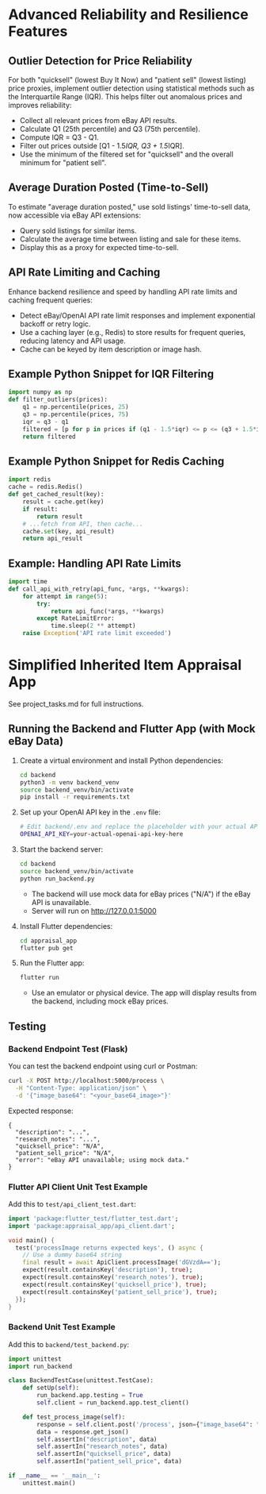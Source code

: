# Advanced Reliability and Resilience Features

## Outlier Detection for Price Reliability
For both "quicksell" (lowest Buy It Now) and "patient sell" (lowest listing) price proxies, implement outlier detection using statistical methods such as the Interquartile Range (IQR). This helps filter out anomalous prices and improves reliability:

- Collect all relevant prices from eBay API results.
- Calculate Q1 (25th percentile) and Q3 (75th percentile).
- Compute IQR = Q3 - Q1.
- Filter out prices outside [Q1 - 1.5*IQR, Q3 + 1.5*IQR].
- Use the minimum of the filtered set for "quicksell" and the overall minimum for "patient sell".

## Average Duration Posted (Time-to-Sell)
To estimate "average duration posted," use sold listings' time-to-sell data, now accessible via eBay API extensions:

- Query sold listings for similar items.
- Calculate the average time between listing and sale for these items.
- Display this as a proxy for expected time-to-sell.

## API Rate Limiting and Caching
Enhance backend resilience and speed by handling API rate limits and caching frequent queries:

- Detect eBay/OpenAI API rate limit responses and implement exponential backoff or retry logic.
- Use a caching layer (e.g., Redis) to store results for frequent queries, reducing latency and API usage.
- Cache can be keyed by item description or image hash.

## Example Python Snippet for IQR Filtering
```python
import numpy as np
def filter_outliers(prices):
	q1 = np.percentile(prices, 25)
	q3 = np.percentile(prices, 75)
	iqr = q3 - q1
	filtered = [p for p in prices if (q1 - 1.5*iqr) <= p <= (q3 + 1.5*iqr)]
	return filtered
```

## Example Python Snippet for Redis Caching
```python
import redis
cache = redis.Redis()
def get_cached_result(key):
	result = cache.get(key)
	if result:
		return result
	# ...fetch from API, then cache...
	cache.set(key, api_result)
	return api_result
```

## Example: Handling API Rate Limits
```python
import time
def call_api_with_retry(api_func, *args, **kwargs):
	for attempt in range(5):
		try:
			return api_func(*args, **kwargs)
		except RateLimitError:
			time.sleep(2 ** attempt)
	raise Exception('API rate limit exceeded')
```
# Simplified Inherited Item Appraisal App

See project_tasks.md for full instructions.

## Running the Backend and Flutter App (with Mock eBay Data)

1. Create a virtual environment and install Python dependencies:
   ```bash
   cd backend
   python3 -m venv backend_venv
   source backend_venv/bin/activate
   pip install -r requirements.txt
   ```

2. Set up your OpenAI API key in the `.env` file:
   ```bash
   # Edit backend/.env and replace the placeholder with your actual API key
   OPENAI_API_KEY=your-actual-openai-api-key-here
   ```

3. Start the backend server:
   ```bash
   cd backend
   source backend_venv/bin/activate
   python run_backend.py
   ```
   - The backend will use mock data for eBay prices ("N/A") if the eBay API is unavailable.
   - Server will run on http://127.0.0.1:5000

4. Install Flutter dependencies:
   ```bash
   cd appraisal_app
   flutter pub get
   ```
5. Run the Flutter app:
   ```bash
   flutter run
   ```
   - Use an emulator or physical device. The app will display results from the backend, including mock eBay prices.

## Testing

### Backend Endpoint Test (Flask)
You can test the backend endpoint using curl or Postman:
```bash
curl -X POST http://localhost:5000/process \
  -H "Content-Type: application/json" \
  -d '{"image_base64": "<your_base64_image>"}'
```
Expected response:
```
{
  "description": "...",
  "research_notes": "...",
  "quicksell_price": "N/A",
  "patient_sell_price": "N/A",
  "error": "eBay API unavailable; using mock data."
}
```

### Flutter API Client Unit Test Example
Add this to `test/api_client_test.dart`:
```dart
import 'package:flutter_test/flutter_test.dart';
import 'package:appraisal_app/api_client.dart';

void main() {
  test('processImage returns expected keys', () async {
    // Use a dummy base64 string
    final result = await ApiClient.processImage('dGVzdA==');
    expect(result.containsKey('description'), true);
    expect(result.containsKey('research_notes'), true);
    expect(result.containsKey('quicksell_price'), true);
    expect(result.containsKey('patient_sell_price'), true);
  });
}
```

### Backend Unit Test Example
Add this to `backend/test_backend.py`:
```python
import unittest
import run_backend

class BackendTestCase(unittest.TestCase):
    def setUp(self):
        run_backend.app.testing = True
        self.client = run_backend.app.test_client()

    def test_process_image(self):
        response = self.client.post('/process', json={"image_base64": "dGVzdA=="})
        data = response.get_json()
        self.assertIn("description", data)
        self.assertIn("research_notes", data)
        self.assertIn("quicksell_price", data)
        self.assertIn("patient_sell_price", data)

if __name__ == '__main__':
    unittest.main()
```
